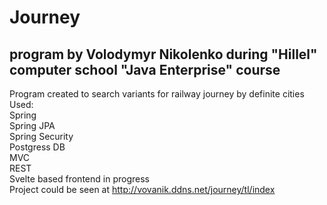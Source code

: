 # Journey

## program by Volodymyr Nikolenko during "Hillel" computer school "Java Enterprise" course
Program created to search variants for railway journey by definite cities  
Used:  
Spring  
Spring JPA  
Spring Security  
Postgress DB  
MVC  
REST  
Svelte based frontend in progress  
Project could be seen at http://vovanik.ddns.net/journey/tl/index